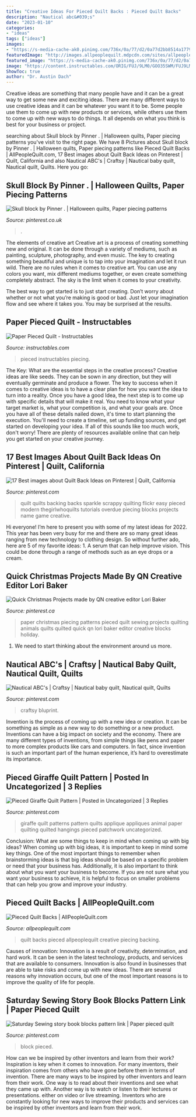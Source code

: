 ```yaml
---
title: "Creative Ideas For Pieced Quilt Backs : Pieced Quilt Backs"
description: "Nautical abc&#039;s"
date: "2023-01-10"
categories:
- "ideas"
tags: ["ideas"]
images:
- "https://s-media-cache-ak0.pinimg.com/736x/0a/77/d2/0a77d2bb8514a1779fe4915f7a8efa55.jpg"
featuredImage: "http://images.allpeoplequilt.mdpcdn.com/sites/allpeoplequilt.com/files/styles/slide/public/img_piecedquiltbackslg_ss1.jpg?itok=u-U_t-SL"
featured_image: "https://s-media-cache-ak0.pinimg.com/736x/0a/77/d2/0a77d2bb8514a1779fe4915f7a8efa55.jpg"
image: "https://content.instructables.com/ORIG/FUJ/9LM0/GOO35SWM/FUJ9LM0GOO35SWM.jpg?auto=webp&amp;frame=1"
ShowToc: true
author: "Dr. Austin Dach"
---
```



Creative ideas are something that many people have and it can be a great way to get some new and exciting ideas. There are many different ways to use creative ideas and it can be whatever you want it to be. Some people use them to come up with new products or services, while others use them to come up with new ways to do things. It all depends on what you think is best for your business or project.

	

		
searching about Skull block by Pinner . | Halloween quilts, Paper piecing patterns you've visit to the right page. We have 8 Pictures about Skull block by Pinner . | Halloween quilts, Paper piecing patterns like Pieced Quilt Backs | AllPeopleQuilt.com, 17 Best images about Quilt Back Ideas on Pinterest | Quilt, California and also Nautical ABC&#039;s | Craftsy | Nautical baby quilt, Nautical quilt, Quilts. Here you go:
		
    
## Skull Block By Pinner . | Halloween Quilts, Paper Piecing Patterns

<img loading=lazy src="https://i.pinimg.com/736x/99/bf/80/99bf8080e1f9718ade945d853f2263a7--quilting-patterns-patchwork.jpg" onerror="this.onerror=null;this.src='https://tse4.mm.bing.net/th?id=OIP.qkd_M4mX0gYbI1PCBJDNUQHaHa&amp;pid=15.1';" alt="Skull block by Pinner . | Halloween quilts, Paper piecing patterns">

_Source: pinterest.co.uk_

>. 

	

The elements of creative art
Creative art is a process of creating something new and original. It can be done through a variety of mediums, such as painting, sculpture, photography, and even music. The key to creating something beautiful and unique is to tap into your imagination and let it run wild.
There are no rules when it comes to creative art. You can use any colors you want, mix different mediums together, or even create something completely abstract. The sky is the limit when it comes to your creativity.

The best way to get started is to just start creating. Don’t worry about whether or not what you’re making is good or bad. Just let your imagination flow and see where it takes you. You may be surprised at the results.

    
## Paper Pieced Quilt - Instructables

<img loading=lazy src="https://content.instructables.com/ORIG/FUJ/9LM0/GOO35SWM/FUJ9LM0GOO35SWM.jpg?auto=webp&amp;frame=1" onerror="this.onerror=null;this.src='https://tse4.mm.bing.net/th?id=OIP.Xy0Y2136k1fbLSYoYalYWAHaJ3&amp;pid=15.1';" alt="Paper Pieced Quilt - Instructables">

_Source: instructables.com_

>pieced instructables piecing. 

	

The Key: What are the essential steps in the creative process?
Creative ideas are like seeds. They can be sown in any direction, but they will eventually germinate and produce a flower. The key to success when it comes to creative ideas is to have a clear plan for how you want the idea to turn into a reality. Once you have a good Idea, the next step is to come up with specific details that will make it real. You need to know what your target market is, what your competition is, and what your goals are. Once you have all of these details nailed down, it's time to start planning the execution. You'll need to create a timeline, set up funding sources, and get started on developing your idea. If all of this sounds like too much work, don't worry! There are plenty of resources available online that can help you get started on your creative journey.

    
## 17 Best Images About Quilt Back Ideas On Pinterest | Quilt, California

<img loading=lazy src="https://s-media-cache-ak0.pinimg.com/736x/0a/77/d2/0a77d2bb8514a1779fe4915f7a8efa55.jpg" onerror="this.onerror=null;this.src='https://tse1.mm.bing.net/th?id=OIP.3Ovefw_fIbQborZ-V5331QDREs&amp;pid=15.1';" alt="17 Best images about Quilt Back Ideas on Pinterest | Quilt, California">

_Source: pinterest.com_

>quilt quilts backing backs sparkle scrappy quilting flickr easy pieced modern thegirlwhoquilts tutorials overdue piecing blocks projects name game creative. 

	

Hi everyone! I’m here to present you with some of my latest ideas for 2022. This year has been very busy for me and there are so many great ideas ranging from new technology to clothing design. So without further ado, here are 5 of my favorite ideas: 1. A serum that can help improve vision. This could be done through a range of methods such as an eye drops or a cream. 
    
## Quick Christmas Projects Made By QN Creative Editor Lori Baker

<img loading=lazy src="https://i.pinimg.com/736x/f1/d4/f1/f1d4f12edfdecd7faf016520e6224664--christmas-projects-paper-piecing.jpg" onerror="this.onerror=null;this.src='https://tse1.mm.bing.net/th?id=OIP.d8gpk0H_wC19pE4iZr2OuAAAAA&amp;pid=15.1';" alt="Quick Christmas Projects made by QN creative editor Lori Baker">

_Source: pinterest.ca_

>paper christmas piecing patterns pieced quilt sewing projects quilting animals quilts quilted quick qn lori baker editor creative blocks holiday. 

	

1. We need to start thinking about the environment around us more.

    
## Nautical ABC&#039;s | Craftsy | Nautical Baby Quilt, Nautical Quilt, Quilts

<img loading=lazy src="https://i.pinimg.com/originals/2f/6f/47/2f6f47cee1f588abefa6453e95daa637.jpg" onerror="this.onerror=null;this.src='https://tse4.mm.bing.net/th?id=OIP.FelXVyR1G5XAsI1oxizmUQHaIJ&amp;pid=15.1';" alt="Nautical ABC&#039;s | Craftsy | Nautical baby quilt, Nautical quilt, Quilts">

_Source: pinterest.com_

>craftsy bluprint. 

	

Invention is the process of coming up with a new idea or creation. It can be something as simple as a new way to do something or a new product. Inventions can have a big impact on society and the economy. There are many different types of inventions, from simple things like pens and paper to more complex products like cars and computers. In fact, since invention is such an important part of the human experience, it’s hard to overestimate its importance.

    
## Pieced Giraffe Quilt Pattern | Posted In Uncategorized | 3 Replies

<img loading=lazy src="https://s-media-cache-ak0.pinimg.com/736x/c7/3f/bf/c73fbfd9ac191be388aade1b7f9e4408--giraffe-quilt-patterns-fun-patterns.jpg" onerror="this.onerror=null;this.src='https://tse1.mm.bing.net/th?id=OIP.CEy7Q1Q5p6LQWbGZWR4tRAHaL5&amp;pid=15.1';" alt="Pieced Giraffe Quilt Pattern | Posted in Uncategorized | 3 Replies">

_Source: pinterest.com_

>giraffe quilt patterns pattern quilts applique appliques animal paper quilting quilted hangings pieced patchwork uncategorized. 

	

Conclusion: What are some things to keep in mind when coming up with big ideas?
When coming up with big ideas, it is important to keep in mind some key things. One of the most important things to remember when brainstorming ideas is that big ideas should be based on a specific problem or need that your business has. Additionally, it is also important to think about what you want your business to become. If you are not sure what you want your business to achieve, it is helpful to focus on smaller problems that can help you grow and improve your industry.

    
## Pieced Quilt Backs | AllPeopleQuilt.com

<img loading=lazy src="http://images.allpeoplequilt.mdpcdn.com/sites/allpeoplequilt.com/files/styles/slide/public/img_piecedquiltbackslg_ss1.jpg?itok=u-U_t-SL" onerror="this.onerror=null;this.src='https://tse4.mm.bing.net/th?id=OIP.8d1hrafz5-PWG1DDS2xOdQHaMx&amp;pid=15.1';" alt="Pieced Quilt Backs | AllPeopleQuilt.com">

_Source: allpeoplequilt.com_

>quilt backs pieced allpeoplequilt creative piecing backing. 

	

Causes of innovation:
Innovation is a result of creativity, determination, and hard work. It can be seen in the latest technology, products, and services that are available to consumers. Innovation is also found in businesses that are able to take risks and come up with new ideas. There are several reasons why innovation occurs, but one of the most important reasons is to improve the quality of life for people.

    
## Saturday Sewing  Story Book Blocks Pattern Link | Paper Pieced Quilt

<img loading=lazy src="https://i.pinimg.com/736x/fc/8e/71/fc8e71b26d09123168a55139fa8f43d6.jpg" onerror="this.onerror=null;this.src='https://tse1.mm.bing.net/th?id=OIP.4F8ERKvlROdz82lyqw034wHaHa&amp;pid=15.1';" alt="Saturday Sewing  story book blocks pattern link | Paper pieced quilt">

_Source: pinterest.com_

>block pieced. 

	

How can we be inspired by other inventors and learn from their work?
Inspiration is key when it comes to innovation. For many inventors, their inspiration comes from others who have gone before them in terms of invention. There are many ways to be inspired by other inventors and learn from their work. One way is to read about their inventions and see what they came up with. Another way is to watch or listen to their lectures or presentations. either on video or live streaming. Inventors who are constantly looking for new ways to improve their products and services can be inspired by other inventors and learn from their work.

